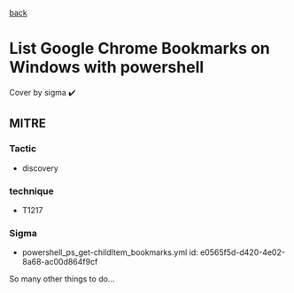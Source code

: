 [back](../index.md)
# List Google Chrome Bookmarks on Windows with powershell
Cover by sigma :heavy_check_mark: 

## MITRE
### Tactic
  - discovery

### technique
  - T1217

### Sigma
 - powershell_ps_get-childItem_bookmarks.yml id: e0565f5d-d420-4e02-8a68-ac00d864f9cf


 So many other things to do...